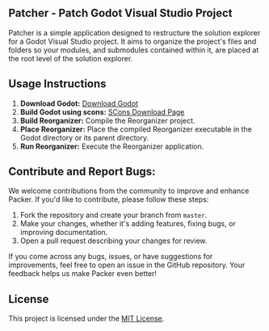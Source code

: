 ## **Patcher - Patch Godot Visual Studio Project**

Patcher is a simple application designed to restructure the solution explorer for a Godot Visual Studio project. It aims to organize the project's files and folders so your modules, and submodules contained within it, are placed at the root level of the solution explorer.

## **Usage Instructions**

1. **Download Godot:** [Download Godot](https://github.com/godotengine/godot)
2. **Build Godot using scons:** [SCons Download Page](https://scons.org/pages/download.html)
3. **Build Reorganizer:** Compile the Reorganizer project.
4. **Place Reorganizer:** Place the compiled Reorganizer executable in the Godot directory or its parent directory.
5. **Run Reorganizer:** Execute the Reorganizer application.

## **Contribute and Report Bugs:**

We welcome contributions from the community to improve and enhance Packer. If you'd like to contribute, please follow these steps:

1. Fork the repository and create your branch from `master`.
2. Make your changes, whether it's adding features, fixing bugs, or improving documentation.
3. Open a pull request describing your changes for review.

If you come across any bugs, issues, or have suggestions for improvements, feel free to open an issue in the GitHub repository. Your feedback helps us make Packer even better!

## **License**

This project is licensed under the [MIT License](LICENSE).
